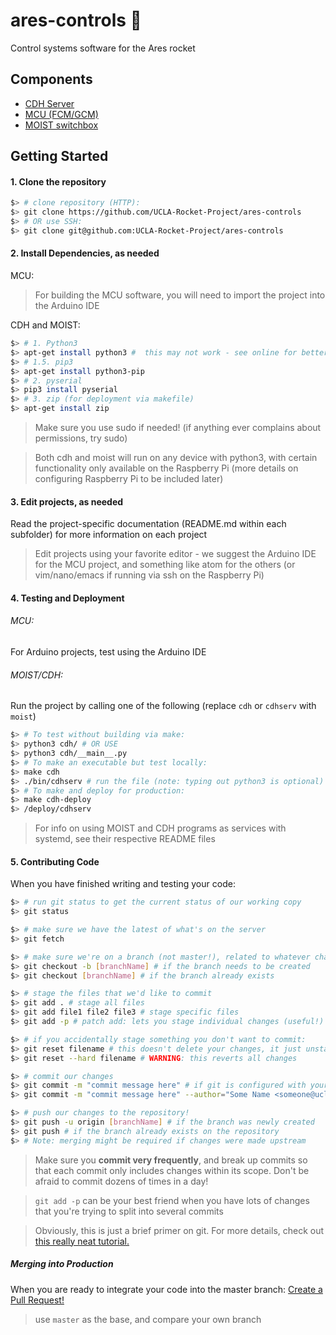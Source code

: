 ares-controls :rocket:
=============
Control systems software for the Ares rocket

## Components
- [CDH Server](cdh/)
- [MCU (FCM/GCM)](mcu/)
- [MOIST switchbox](moist/)


## Getting Started

#### 1. Clone the repository
```bash
$> # clone repository (HTTP):
$> git clone https://github.com/UCLA-Rocket-Project/ares-controls
$> # OR use SSH:
$> git clone git@github.com:UCLA-Rocket-Project/ares-controls
```

#### 2. Install Dependencies, as needed

MCU:
> For building the MCU software, you will need to import the project into the Arduino IDE

CDH and MOIST:
```bash
$> # 1. Python3
$> apt-get install python3 #  this may not work - see online for better instructions
$> # 1.5. pip3
$> apt-get install python3-pip
$> # 2. pyserial
$> pip3 install pyserial
$> # 3. zip (for deployment via makefile)
$> apt-get install zip
```
> Make sure you use sudo if needed! (if anything ever complains about permissions, try sudo)

> Both cdh and moist will run on any device with python3, with certain functionality only available on the Raspberry Pi (more details on configuring Raspberry Pi to be included later)

#### 3. Edit projects, as needed

Read the project-specific documentation (README.md within each subfolder) for more information on each project

> Edit projects using your favorite editor - we suggest the Arduino IDE for the MCU project, and something like atom for the others (or vim/nano/emacs if running via ssh on the Raspberry Pi)

#### 4. Testing and Deployment

###### MCU:
For Arduino projects, test using the Arduino IDE

###### MOIST/CDH:
Run the project by calling one of the following (replace `cdh` or `cdhserv` with `moist`)
```bash
$> # To test without building via make:
$> python3 cdh/ # OR USE
$> python3 cdh/__main__.py
$> # To make an executable but test locally:
$> make cdh
$> ./bin/cdhserv # run the file (note: typing out python3 is optional)
$> # To make and deploy for production:
$> make cdh-deploy
$> /deploy/cdhserv
```

> For info on using MOIST and CDH programs as services with systemd, see their respective README files

#### 5. Contributing Code

When you have finished writing and testing your code:

```bash
$> # run git status to get the current status of our working copy
$> git status

$> # make sure we have the latest of what's on the server
$> git fetch

$> # make sure we're on a branch (not master!), related to whatever changes we made
$> git checkout -b [branchName] # if the branch needs to be created
$> git checkout [branchName] # if the branch already exists

$> # stage the files that we'd like to commit
$> git add . # stage all files
$> git add file1 file2 file3 # stage specific files
$> git add -p # patch add: lets you stage individual changes (useful!)

$> # if you accidentally stage something you don't want to commit:
$> git reset filename # this doesn't delete your changes, it just unstages them
$> git reset --hard filename # WARNING: this reverts all changes

$> # commit our changes
$> git commit -m "commit message here" # if git is configured with your name/email
$> git commit -m "commit message here" --author="Some Name <someone@ucla.edu>"

$> # push our changes to the repository!
$> git push -u origin [branchName] # if the branch was newly created
$> git push # if the branch already exists on the repository
$> # Note: merging might be required if changes were made upstream
```
> Make sure you **commit very frequently**, and break up commits so that each commit only includes changes within its scope. Don't be afraid to commit dozens of times in a day!

> ```git add -p``` can be your best friend when you have lots of changes that you're trying to split into several commits

> Obviously, this is just a brief primer on git. For more details, check out [this really neat tutorial.](https://www.atlassian.com/git/tutorials)

##### Merging into Production
When you are ready to integrate your code into the master branch:
[Create a Pull Request!](https://github.com/UCLA-Rocket-Project/ares-controls/compare)
> use `master` as the base, and compare your own branch
